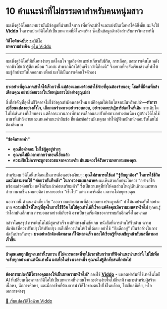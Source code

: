 # 10 คำแนะนำที่ไม่ธรรมดาสำหรับคนหนุ่มสาว

ผมเพิ่งดูวิดีโอและพบว่ามันมีข้อมูลที่น่าสนใจมาก เพื่อที่จะเข้าใจและแบ่งปันเนื้อหาได้ดียิ่งขึ้น ผมจึงใช้ **[Viddo](https://viddo.pro/)** ในการแปลงวิดีโอให้เป็นบทความที่มีโครงสร้าง ซึ่งเป็นข้อมูลอ้างอิงสำหรับการวิเคราะห์นี้

**วิดีโอต้นฉบับ:** [ชมวิดีโอ](https://www.youtube.com/watch?v=qRc_pJKyo_k)  
**บทความอ้างอิง:** [ดูใน Viddo](https://viddo.pro/zh/video-result/55c71dfb-3e4c-407d-9949-716752ab40b4)

---

ผมเพิ่งดูวิดีโอที่มีเนื้อหาง่ายๆ แต่โดนใจ พูดถึงคำแนะนำเกี่ยวกับชีวิต, การเลือก, และการเติบโต หลังจากฟังไปแล้วรู้สึกเหมือน “เอาล่ะ คำพวกนี้ถ้าได้ยินเร็วกว่านี้ก็คงดี” จึงอยากที่จะจัดเรียงส่วนที่ทำให้ผมรู้สึกประทับใจออกมา เพื่อนำมาใช้เป็นการเตือนใจตัวเอง

---

**บางอย่างที่คุณอาจเข้าใจได้เร็วกว่านี้ แต่ต้องแลกมาด้วยค่าใช้จ่ายที่คุณต้องจ่ายเอง; โชคดีที่มีคนที่กล้าเตือนคุณ อย่าปล่อยเวลาในวัยหนุ่มสาวไปอย่างสูญเปล่า**

สิ่งที่สำคัญที่สุดในชีวิตอาจไม่ใช่ว่าคุณทำผิดพลาดไหม แต่คือคุณได้เติบโตจากมันหรือเปล่า—**ทำการเปลี่ยนแปลงอย่างตั้งใจ**, **เลือกคนร่วมทางอย่างรอบคอบ**, **อย่ารอคอยปาฏิหาริย์แค่ในที่เดิม** การเติบโตไม่ใช่เส้นทางที่เรียบตรง แต่คือกระบวนการที่ทำการเลือกและปรับทิศทางอย่างต่อเนื่อง ผู้สร้างวิดีโอใช้ภาษาที่เข้าถึงง่ายและเสนอคำแนะนำสิบข้อ ที่แต่ละข้อล้วนมีเหตุผล ทำให้ผู้ฟังพยักหน้าตอบรับโดยไม่ต้องคิดมาก

---

**"ข้อคิดทองคำ"**  
- **คุณคือคำตอบ ไม่ใช่ผู้ดูอยู่ห่างๆ**  
- **คุณจะไม่มีเวลามากกว่าตอนนี้อีกแล้ว**  
- **ความฝันไม่ควรจะถูกรถรถชนจากความจริง มันสมควรได้รับความพยายามของคุณ**

---

สำหรับผม วิดีโอนี้เหมือนเป็นการเตือนอย่างเงียบๆ: **คุณไม่สามารถใช้แค่ "รู้สึกถูกต้อง" ในการใช้ชีวิต และไม่สามารถใช้ "ค่อยว่ากันทีหลัง" ในการวางแผนอนาคต** ผมเห็นด้วยกับประโยคว่า “อย่ารอให้พร้อมแล้วค่อยเริ่ม แต่ให้เริ่มแล้วค่อยเตรียมตัว” ซึ่งเป็นสาเหตุที่ทำให้คนส่วนใหญ่เดินช้าลงและยากลำบากมากขึ้น ผมเคยคิดว่าหลายอย่าง “เร็วไป” แต่ความจริงคือ เวลาจะไม่หยุดรอคุณ

นอกจากนี้ คำแนะนำเกี่ยวกับ “ออกจากแต่ละสถานที่ต้องออกทางประตูหลัก” ทำให้ผมประทับใจอย่างมาก **ความมั่นใจที่ใหญ่ที่สุดในการใช้ชีวิต ไม่ใช่คุณทำได้กี่เรื่อง แต่คือคุณมีความเมตตาหรือไม่** ทุกคนรู้ว่าโลกมันเล็กมาก การบอกลาอย่างมีเกียรติ อาจเป็นจุดเริ่มต้นของการพบกันอีกครั้งในอนาคต

กล่าวโดยสรุป การเติบโตไม่มีสูตรสำเร็จ แต่ทิศทางนั้นชัดเจน หนังสือที่ควรอ่านให้รีบอ่าน ความสัมพันธ์ที่ควรปรับปรุงให้ปรับปรุง สเต็ปที่ควรเริ่มให้เริ่มได้เลย อย่าใช้ “ยังเด็กอยู่” เป็นข้ออ้างในการผัดวันประกันพรุ่ง **บางอย่างถ้าต้องผิดพลาด ก็ให้พลาดเร็ว และได้เรียนรู้ที่จะเผชิญหน้ากับผลที่ตามมาเร็วขึ้น**

---

**ถ้าคุณเคยถูกปัญหาเหล่านี้รบกวน ก็ไม่ควรพลาดที่จะใช้เวลาสิบกว่านาทีฟังคำแนะนำเหล่านี้ ไม่ใช่เพื่อจะรับทุกอย่างมาแต่นั้นเท่านั้น แต่เพื่อในช่วงเวลาหนึ่ง คุณจะไม่รู้สึกสับสนอีกต่อไป**

---

**ต้องการแปลงวิดีโอของคุณเองให้เป็นบทความหรือไม่?** ลองใช้ **[Viddo](https://viddo.pro/)** - แพลตฟอร์มที่ใช้เทคโนโลยี AI ที่เปลี่ยนเนื้อหาจากวิดีโอให้เป็นบทความที่น่าสนใจและอ่านง่ายในไม่กี่นาที เหมาะสำหรับผู้สร้างเนื้อหา, นักการศึกษา, และมืออาชีพที่ต้องการนำวิดีโอของตนไปใช้ในบล็อก, โซเชียลมีเดีย, หรือเอกสารต่างๆ

[🚀 เริ่มแปลงวิดีโอด้วย Viddo](https://viddo.pro/)